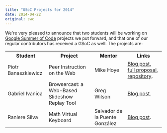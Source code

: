 ```yaml
---
title: "GSoC Projects for 2014"
date: 2014-04-22
original: swc
---
```


<p>
  We're very pleased to announce that two students will be working on
  <a href="https://www.google-melange.com/gsoc/homepage/google/gsoc2014">Google Summer of Code</a>
  projects we put forward,
  and that one of our regular contributors
  has received a GSoC as well.
  The projects are:
</p>

<table class="centered">
<tr>
<th>Student</th>
<th>Project</th>
<th>Mentor</th>
<th>Links</th>
</tr>
<tr>
<td>Piotr Banaszkiewicz</td>
<td>Peer Instruction on the Web</td>
<td>Mike Hoye</td>
<td><a href="http://piotr.banaszkiewicz.org/blog/2014/04/24/peer-instruction-a-summer-project-for-mozilla/">Blog post</a>, <a href="https://gist.github.com/pbanaszkiewicz/11292070">full proposal</a>, <a href="https://github.com/pbanaszkiewicz/peer-instruction">repository</a>.</td>
</tr>
<tr>
<td>Gabriel Ivanica</td>
<td>Browsercast: a Web-Based Slideshow Replay Tool</td>
<td>Greg Wilson</td>
<td><a href="http://blog.gabrielivanica.com/2014/04/25/browsercast-google-summer-2014/">Blog post</a>.</td>
</tr>
<tr>
<td>Raniere Silva</td>
<td>Math Virtual Keyboard</td>
<td>Salvador de la Puente Gonz&aacute;lez</td>
<td><a href="http://blog.rgaiacs.com/2014/04/22/gsoc2014.html">Blog post</a>.</td>
</tr>
</table>
